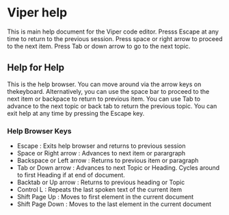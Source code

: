 # Viper help

This is main help document for the Viper code editor. Presss Escape at any time to return to the previous session.
Press space or right arrow to proceed to the next item.
Press Tab or down arrow to go to the next topic.

## Help for Help

This is the help browser. You can move around via the arrow keys on thekeyboard.
Alternatively,  you can use the space bar to proceed to the next item or backpace to return to previous item.
You can use Tab to advance to the next topic or back tab to return the previous topic.
You can exit help at any time by pressing the Escape key.

### Help Browser Keys

- Escape : Exits help browser and returns to previous session
- Space or Right arrow : Advances to next item or parargraph
- Backspace or Left arrow : Returns to previous item or paragraph
- Tab or Down arrow : Advances to next Topic or Heading. Cycles around to first  Heading if at end of document.
- Backtab or Up arrow : Returns to previous heading or Topic
- Control L : Repeats the last spoken text of the current item
- Shift Page Up : Moves to first element in the current document
- Shift Page Down : Moves to the last element in the current document
